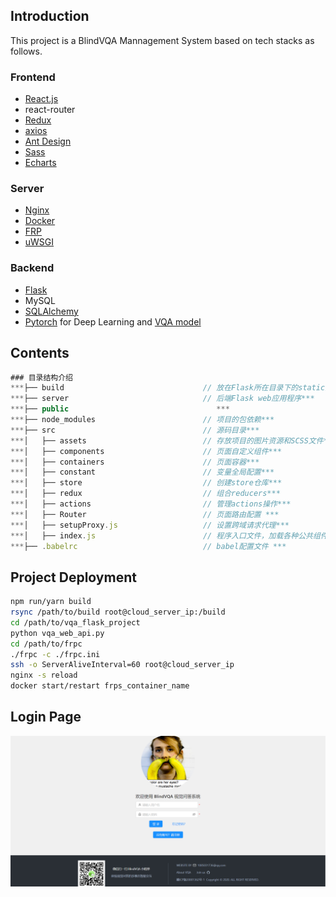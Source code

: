 ## Introduction
This project is a BlindVQA Mannagement System based on tech stacks as follows.
### Frontend 
* [React.js](https://github.com/facebook/react)
* react-router
* [Redux](https://github.com/reduxjs/redux)
* [axios](https://github.com/axios/axios)
* [Ant Design](https://ant.design/docs/react/introduce-cn)
* [Sass](https://www.sass.hk/docs/)
* [Echarts](https://www.echartsjs.com/zh/index.html)
### Server
* [Nginx](https://github.com/nginx/nginx)
* [Docker](https://github.com/yeasy/docker_practice)
* [FRP](https://github.com/fatedier/frp)
* [uWSGI](https://github.com/tiangolo/uwsgi-nginx-flask-docker)
### Backend
* [Flask](https://github.com/pallets/flask)
* MySQL
* [SQLAlchemy](https://github.com/sqlalchemy/sqlalchemy)
* [Pytorch](https://github.com/yunjey/pytorch-tutorial) for Deep Learning and [VQA model](https://github.com/MILVLG/mcan-vqa)

## Contents
```js
### 目录结构介绍
***├── build                               // 放在Flask所在目录下的static文件夹内***
***├── server                              // 后端Flask web应用程序***
***├── public                                 ***
***├── node_modules                        // 项目的包依赖***
***├── src                                 // 源码目录***
***│   ├── assets                          // 存放项目的图片资源和SCSS文件***
***│   ├── components                      // 页面自定义组件***
***│   ├── containers                      // 页面容器***
***│   ├── constant                        // 变量全局配置***
***│   ├── store                           // 创建store仓库***
***│   ├── redux                           // 组合reducers***
***│   ├── actions                         // 管理actions操作***
***│   ├── Router                          // 页面路由配置 ***
***│   ├── setupProxy.js                   // 设置跨域请求代理***
***│   ├── index.js                        // 程序入口文件，加载各种公共组件***
***├── .babelrc                            // babel配置文件 ***
```
## Project Deployment
```bash
npm run/yarn build
rsync /path/to/build root@cloud_server_ip:/build
cd /path/to/vqa_flask_project
python vqa_web_api.py
cd /path/to/frpc
./frpc -c ./frpc.ini
ssh -o ServerAliveInterval=60 root@cloud_server_ip
nginx -s reload
docker start/restart frps_container_name
```
## Login Page
![login page](https://github.com/JerryWisdom/react-vqa-master/blob/master/src/assets/pic/login.png)
